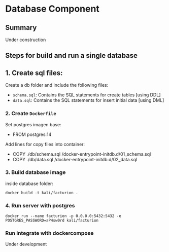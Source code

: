 # Database Component

## Summary

Under construction

## Steps for build and run a single database

## 1. Create sql files:

Create a db folder and include the following files:

- `schema.sql`: Contains the SQL statements for create tables [using DDL]
- `data.sql`: Contains the SQL statements for insert initial data [using DML]

### 2. Create `Dockerfile`

Set postgres imagen base:
-  FROM postgres:14

Add lines for copy files into container:
- COPY ./db/schema.sql /docker-entrypoint-initdb.d/01_schema.sql
- COPY ./db/data.sql /docker-entrypoint-initdb.d/02_data.sql

### 3. Build database image

inside database folder:

```
docker build -t kali/facturion .
```

### 4. Run server with postgres

```
docker run --name facturion -p 0.0.0.0:5432:5432 -e POSTGRES_PASSWORD=aP4sw0rd kali/facturion
```


### Run integrate with dockercompose

Under development




